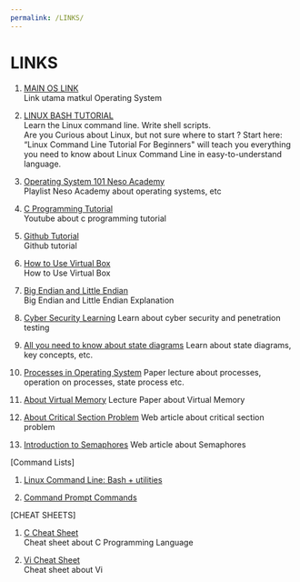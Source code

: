 ```yaml
---
permalink: /LINKS/
---
```


# LINKS

1. [MAIN OS LINK](https://os.vlsm.org/)<br>
Link utama matkul Operating System<br>

2. [LINUX BASH TUTORIAL](https://www.youtube.com/playlist?list=PLS1QulWo1RIb9WVQGJ_vh-RQusbZgO_As)<br>
Learn the Linux command line. Write shell scripts.<br>
Are you Curious about Linux, but not sure where to start ? Start here: “Linux Command Line Tutorial For Beginners" will teach you everything you need to know about Linux Command Line in easy-to-understand language.<br>

3. [Operating System 101 Neso Academy](https://www.youtube.com/playlist?list=PLBlnK6fEyqRiVhbXDGLXDk_OQAeuVcp2O)<br>
Playlist Neso Academy about operating systems, etc

4. [C Programming Tutorial](https://www.youtube.com/watch?v=KJgsSFOSQv0)<br>
Youtube about c programming tutorial

5. [Github Tutorial](https://www.youtube.com/playlist?list=PLFIM0718LjIVknj6sgsSceMqlq242-jNf)<br>
Github tutorial

6. [How to Use Virtual Box](https://www.youtube.com/watch?v=VZJ6KZUc25M)<br>
How to Use Virtual Box

7. [Big Endian and Little Endian](https://www.youtube.com/watch?v=9Rgnl4o0Vv8)<br>
Big Endian and Little Endian Explanation

8. [Cyber Security Learning](https://youtu.be/xl2Xx5YOKcI)
Learn about cyber security and penetration testing

9. [All you need to know about state diagrams](https://www.visual-paradigm.com/guide/uml-unified-modeling-language/about-state-diagrams/)
 Learn about state diagrams, key concepts, etc.

10. [Processes in Operating System](https://www.cs.uic.edu/~jbell/CourseNotes/OperatingSystems/3_Processes.html)
Paper lecture about processes, operation on processes, state process etc.

11. [About Virtual Memory](http://www.cs.iit.edu/~virgil/cs470/Book/chapter10.pdf)
Lecture Paper about Virtual Memory

12. [About Critical Section Problem](https://www.javatpoint.com/os-critical-section-problem)
Web article about critical section problem

13. [Introduction to Semaphores](https://www.studytonight.com/operating-system/introduction-to-semaphores)
Web article about Semaphores

[Command Lists]
1. [Linux Command Line: Bash + utilities](https://ss64.com/bash/)<br>

2. [Command Prompt Commands](https://www.thomas-krenn.com/en/wiki/Cmd_commands_under_Windows)<br>


[CHEAT SHEETS]

1. [C Cheat Sheet](https://sites.ualberta.ca/~ygu/courses/geoph624/codes/C.CheatSheet.pdf)<br>
Cheat sheet about C Programming Language

2. [Vi Cheat Sheet](http://www.atmos.albany.edu/daes/atmclasses/atm350/vi_cheat_sheet.pdf)<br>
Cheat sheet about Vi